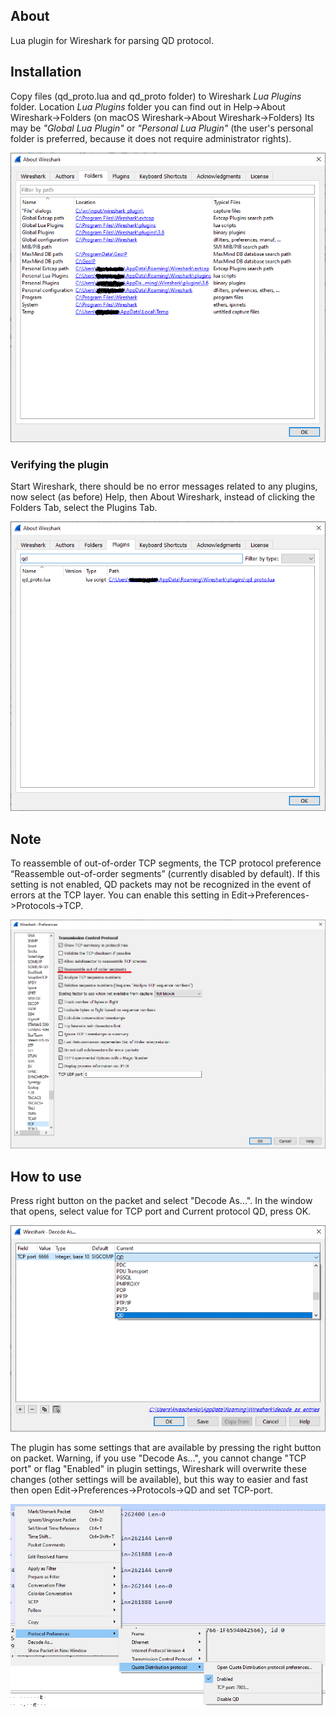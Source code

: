 ## About

Lua plugin for Wireshark for parsing QD protocol.

## Installation

Copy files (qd_proto.lua and qd_proto folder) to Wireshark *Lua Plugins* folder.
Location *Lua Plugins* folder you can find out in Help->About Wireshark->Folders
(on macOS Wireshark->About Wireshark->Folders) Its may be *"Global Lua Plugin"*
or *"Personal Lua Plugin"* (the user's personal folder is preferred, because it
does not require administrator rights).

![About Wireshark](doc/img/wireshark_about.png?raw=true)

### Verifying the plugin

Start Wireshark, there should be no error messages related to any plugins, now
select (as before) Help, then About Wireshark, instead of clicking the Folders
Tab, select the Plugins Tab.

![Plugin](doc/img/wireshark_plugin.png?raw=true)

## Note

To reassemble of out-of-order TCP segments, the TCP protocol preference
“Reassemble out-of-order segments” (currently disabled by default). If this
setting is not enabled, QD packets may not be recognized in the event of errors
at the TCP layer. You can enable this setting in
Edit->Preferences->Protocols->TCP.

![Reassemble TCP](doc/img/wireshark_reassemble_tcp.png?raw=true)

## How to use

Press right button on the packet and select "Decode As...". In the window that
opens, select value for TCP port and Current protocol QD, press OK.

![Decode As...](doc/img/wireshark_decode_as.png?raw=true)

The plugin has some settings that are available by pressing the right button on
packet. Warning, if you use "Decode As...", you cannot change "TCP port" or flag
"Enabled" in plugin settings, Wireshark will overwrite these changes (other
settings will be available), but this way to easier and fast then open
Edit->Preferences->Protocols->QD and set TCP-port.

![Plugins preference](doc/img/wireshark_plugin_settings.png?raw=true)

